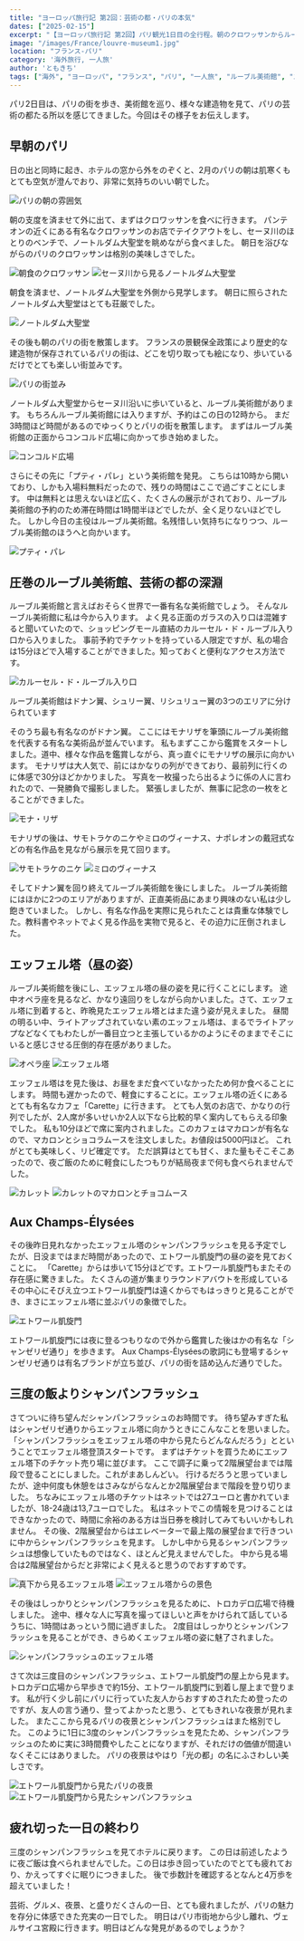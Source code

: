 ```yaml
---
title: "ヨーロッパ旅行記 第2回：芸術の都・パリの本気"
dates: ["2025-02-15"]
excerpt: "【ヨーロッパ旅行記 第2回】パリ観光1日目の全行程。朝のクロワッサンからルーブル美術館でのモナリザ鑑賞、エッフェル塔登頂の苦労と絶景、そして夜のシャンパンフラッシュ観賞まで。凱旋門からの夜景も堪能した4万歩の充実した一日。実際の割引情報や穴場スポットなど、パリ観光の実用的なヒントも満載。"
image: "/images/France/louvre-museum1.jpg"
location: "フランス-パリ"
category: '海外旅行, 一人旅'
author: 'ともきち'
tags: ["海外", "ヨーロッパ", "フランス", "パリ", "一人旅", "ルーブル美術館", "エッフェル塔", "凱旋門", "美術館", "夜景", "グルメ", "観光スポット", "シャンパンフラッシュ"]
---
```


パリ2日目は、パリの街を歩き、美術館を巡り、様々な建造物を見て、パリの芸術の都たる所以を感じてきました。今回はその様子をお伝えします。

## 早朝のパリ

日の出と同時に起き、ホテルの窓から外をのぞくと、2月のパリの朝は肌寒くもとても空気が澄んでおり、非常に気持ちのいい朝でした。

![パリの朝の雰囲気](/images/France/paris-sunrise.jpg)

朝の支度を済ませて外に出て、まずはクロワッサンを食べに行きます。
パンテオンの近くにある有名なクロワッサンのお店でテイクアウトをし、セーヌ川のほとりのベンチで、ノートルダム大聖堂を眺めながら食べました。
朝日を浴びながらのパリのクロワッサンは格別の美味しさでした。

![朝食のクロワッサン](/images/France/croissant.jpg)
![セーヌ川から見るノートルダム大聖堂](/images/France/notre-dame-cathedral1.jpg)

朝食を済ませ、ノートルダム大聖堂を外側から見学します。
朝日に照らされたノートルダム大聖堂はとても荘厳でした。

![ノートルダム大聖堂](/images/France/notre-dame-cathedral2.jpg)

その後も朝のパリの街を散策します。
フランスの景観保全政策により歴史的な建造物が保存されているパリの街は、どこを切り取っても絵になり、歩いているだけでとても楽しい街並みです。

![パリの街並み](/images/France/streetscape-of-paris.jpg)

ノートルダム大聖堂からセーヌ川沿いに歩いていると、ルーブル美術館があります。
もちろんルーブル美術館には入りますが、予約はこの日の12時から。
まだ3時間ほど時間があるのでゆっくりとパリの街を散策します。
まずはルーブル美術館の正面からコンコルド広場に向かって歩き始めました。

![コンコルド広場](/images/France/concorde-square.jpg)

さらにその先に「プティ・パレ」という美術館を発見。
こちらは10時から開いており、しかも入場料無料だったので、残りの時間はここで過ごすことにします。
中は無料とは思えないほど広く、たくさんの展示がされており、ルーブル美術館の予約のため滞在時間は1時間半ほどでしたが、全く足りないほどでした。
しかし今日の主役はルーブル美術館。名残惜しい気持ちになりつつ、ルーブル美術館のほうへと向かいます。

![プティ・パレ](/images/France/petit-palais.jpg)

## 圧巻のルーブル美術館、芸術の都の深淵

ルーブル美術館と言えばおそらく世界で一番有名な美術館でしょう。
そんなルーブル美術館に私は今から入ります。
よく見る正面のガラスの入り口は混雑すると聞いていたので、ショッピングモール直結のカルーセル・ド・ルーブル入り口から入りました。
事前予約でチケットを持っている人限定ですが、私の場合は15分ほどで入場することができました。知っておくと便利なアクセス方法です。

![カルーセル・ド・ルーブル入り口](/images/France/carrousel-de-louvre.jpg)

ルーブル美術館はドナン翼、シュリー翼、リシュリュー翼の3つのエリアに分けられています

そのうち最も有名なのがドナン翼。
ここにはモナリザを筆頭にルーブル美術館を代表する有名な美術品が並んでいます。
私もまずここから鑑賞をスタートしました。道中、様々な作品を鑑賞しながら、真っ直ぐにモナリザの展示に向かいます。
モナリザは大人気で、前にはかなりの列ができており、最前列に行くのに体感で30分ほどかかりました。
写真を一枚撮ったら出るように係の人に言われたので、一発勝負で撮影しました。
緊張しましたが、無事に記念の一枚をとることができました。

![モナ・リザ](/images/France/mona-lisa.jpg)

モナリザの後は、サモトラケのニケやミロのヴィーナス、ナポレオンの戴冠式などの有名作品を見ながら展示を見て回ります。

![サモトラケのニケ](/images/France/nike-of-samothrace.jpg)
![ミロのヴィーナス](/images/France/venus-de-milo.jpg)

そしてドナン翼を回り終えてルーブル美術館を後にしました。
ルーブル美術館にはほかに2つのエリアがありますが、正直美術品にあまり興味のない私は少し飽きていました。
しかし、有名な作品を実際に見られたことは貴重な体験でした。教科書やネットでよく見る作品を実物で見ると、その迫力に圧倒されました。

## エッフェル塔（昼の姿）

ルーブル美術館を後にし、エッフェル塔の昼の姿を見に行くことにします。
途中オペラ座を見るなど、かなり遠回りをしながら向かいました。さて、エッフェル塔に到着すると、昨晩見たエッフェル塔とはまた違う姿が見えました。
昼間の明るい中、ライトアップされていない素のエッフェル塔は、まるでライトアップなどなくてもわたしが一番目立つと主張しているかのようにそのままでそこにいると感じさせる圧倒的存在感がありました。

![オペラ座](/images/France/opera-house.jpg)
![エッフェル塔](/images/France/eiffel-tower.jpg)

エッフェル塔はを見た後は、お昼をまだ食べていなかったため何か食べることにします。
時間も遅かったので、軽食にすることに。エッフェル塔の近くにあるとても有名なカフェ「Carette」に行きます。
とても人気のお店で、かなりの行列でしたが、2人席が多いせいか2人以下なら比較的早く案内してもらえる印象でした。
私も10分ほどで席に案内されました。このカフェはマカロンが有名なので、マカロンとショコラムースを注文しました。お値段は5000円ほど。
これがとても美味しく、リピ確定です。
ただ誤算はとても甘く、また量もそこそこあったので、夜ご飯のために軽食にしたつもりが結局夜まで何も食べられませんでした。

![カレット](/images/France/carette.jpg)
![カレットのマカロンとチョコムース](/images/France/carrette-macarons-and-chocolate-mousse.jpg)

## Aux Champs-Élysées

その後昨日見れなかったエッフェル塔のシャンパンフラッシュを見る予定でしたが、日没まではまだ時間があったので、エトワール凱旋門の昼の姿を見ておくことに。
「Carette」からは歩いて15分ほどです。エトワール凱旋門もまたその存在感に驚きました。
たくさんの道が集まりラウンドアバウトを形成しているその中心にそびえ立つエトワール凱旋門は遠くからでもはっきりと見ることができ、まさにエッフェル塔に並ぶパリの象徴でした。

![エトワール凱旋門](/images/France/arc-de-triomphe-etoile.jpg)

エトワール凱旋門には夜に登るつもりなので外から鑑賞した後はかの有名な「シャンゼリゼ通り」を歩きます。
Aux Champs-Élyséesの歌詞にも登場するシャンゼリゼ通りは有名ブランドが立ち並び、パリの街を詰め込んだ通りでした。

## 三度の飯よりシャンパンフラッシュ

さてついに待ち望んだシャンパンフラッシュのお時間です。
待ち望みすぎた私はシャンゼリゼ通りからエッフェル塔に向かうときにこんなことを思いました。
「シャンパンフラッシュをエッフェル塔の中から見たらどんなんだろう」とということでエッフェル塔登頂スタートです。
まずはチケットを買うためにエッフェル塔下のチケット売り場に並びます。
ここで調子に乗って2階展望台までは階段で登ることにしました。これがまあしんどい。
行けるだろうと思っていましたが、途中何度も休憩をはさみながらなんとか2階展望台まで階段を登り切りました。
ちなみにエッフェル塔のチケットはネットでは27ユーロと書かれていましたが、18-24歳は13,7ユーロでした。
私はネットでこの情報を見つけることはできなかったので、時間に余裕のある方は当日券を検討してみてもいいかもしれません。
その後、2階展望台からはエレベーターで最上階の展望台まで行きついに中からシャンパンフラッシュを見ます。
しかし中から見るシャンパンフラッシュは想像していたものではなく、ほとんど見えませんでした。
中から見る場合は2階展望台からだと非常によく見えると思うのでおすすめです。

![真下から見るエッフェル塔](/images/France/eiffel-tower2.jpg)
![エッフェル塔からの景色](/images/France/view-from-the-eiffel-tower.jpg)

その後はしっかりとシャンパンフラッシュを見るために、トロカデロ広場で待機しました。
途中、様々な人に写真を撮ってほしいと声をかけられて話しているうちに、1時間はあっという間に過ぎました。
2度目はしっかりとシャンパンフラッシュを見ることができ、きらめくエッフェル塔の姿に魅了されました。

![シャンパンフラッシュのエッフェル塔](/images/France/champagne-flash-of-the-eiffel-tower.jpg)

さて次は三度目のシャンパンフラッシュ、エトワール凱旋門の屋上から見ます。
トロカデロ広場から早歩きで約15分、エトワール凱旋門に到着し屋上まで登ります。
私が行く少し前にパリに行っていた友人からおすすめされたため登ったのですが、友人の言う通り、登ってよかったと思う、とてもきれいな夜景が見れました。
またここから見るパリの夜景とシャンパンフラッシュはまた格別でした。
このように1日に3度のシャンパンフラッシュを見たため、シャンパンフラッシュのために実に3時間費やしたことになりますが、それだけの価値が間違いなくそこにはありました。
パリの夜景はやはり「光の都」の名にふさわしい美しさです。

![エトワール凱旋門から見たパリの夜景](/images/France/night-view-of-paris-from-arc-de-triomphe-etoile.jpg)
![エトワール凱旋門から見たシャンパンフラッシュ](/images/France/champagne-flash-of-the-eiffel-tower-from-arc-de-triomphe-etoile.jpg)

## 疲れ切った一日の終わり

三度のシャンパンフラッシュを見てホテルに戻ります。
この日は前述したように夜ご飯は食べられませんでした。この日は歩き回っていたのでとても疲れており、かえってすぐに眠りにつきました。
後で歩数計を確認するとなんと4万歩を超えていました！

芸術、グルメ、夜景、と盛りだくさんの一日、とても疲れましたが、パリの魅力を存分に体感できた充実の一日でした。
明日はパリ市街地から少し離れ、ヴェルサイユ宮殿に行きます。明日はどんな発見があるのでしょうか？
